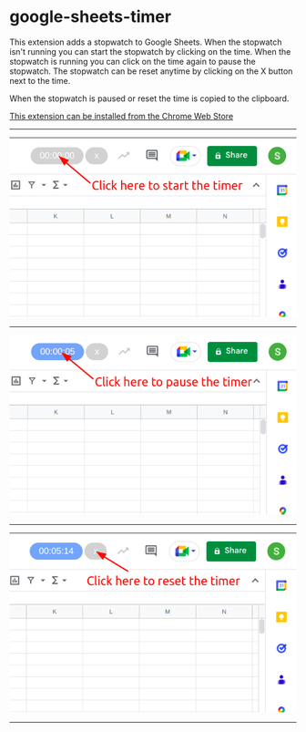 # google-sheets-timer

This extension adds a stopwatch to Google Sheets. When the stopwatch isn't running you can start the stopwatch by clicking on the time. When the stopwatch is running you can click on the time again to pause the stopwatch. The stopwatch can be reset anytime by clicking on the X button next to the time.

When the stopwatch is paused or reset the time is copied to the clipboard.

[This extension can be installed from the Chrome Web Store](https://chrome.google.com/webstore/detail/dldgbenmbgcinedpcmkllgabdmihabon?authuser=2&hl=en)

---

![Alt text](2023-02-10_17-20.png)

---

![Alt text](2023-02-10_17-18.png)

---

![Alt text](2023-02-10_17-15.png)

---